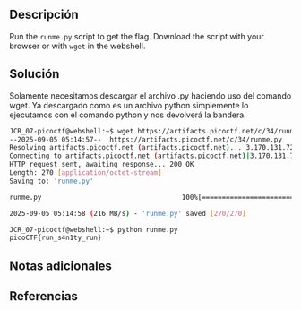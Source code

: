 
## Descripción

Run the `runme.py` script to get the flag. Download the script with your browser or with `wget` in the webshell.

## Solución

Solamente necesitamos descargar el archivo .py haciendo uso del comando wget.
Ya descargado como es un archivo python simplemente lo ejecutamos con el comando python y nos devolverá la bandera.

``` bash
JCR_07-picoctf@webshell:~$ wget https://artifacts.picoctf.net/c/34/runme.py
--2025-09-05 05:14:57--  https://artifacts.picoctf.net/c/34/runme.py
Resolving artifacts.picoctf.net (artifacts.picoctf.net)... 3.170.131.72, 3.170.131.18, 3.170.131.33, ...
Connecting to artifacts.picoctf.net (artifacts.picoctf.net)|3.170.131.72|:443... connected.
HTTP request sent, awaiting response... 200 OK
Length: 270 [application/octet-stream]
Saving to: 'runme.py'

runme.py                                   100%[=====================================================================================>]     270  --.-KB/s    in 0s      

2025-09-05 05:14:58 (216 MB/s) - 'runme.py' saved [270/270]

JCR_07-picoctf@webshell:~$ python runme.py 
picoCTF{run_s4n1ty_run}
```

## Notas adicionales



## Referencias